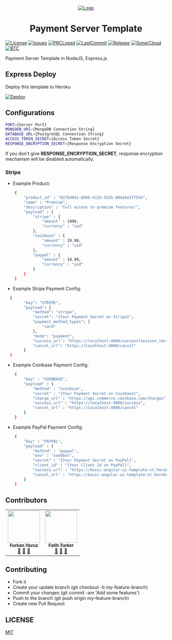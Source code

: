 <p align="center">
  <a href="https://www.linkedin.com/company/open-template-hub">
    <img src="https://avatars2.githubusercontent.com/u/65504426?s=200&v=4" alt="Logo">
  </a>
</p>

<h1 align="center">
Payment Server Template
</h1>

[![License](https://img.shields.io/github/license/open-template-hub/payment-server-template?color=2F7488&style=for-the-badge)](LICENSE)
[![Issues](https://img.shields.io/github/issues/open-template-hub/payment-server-template?color=2F7488&style=for-the-badge)](https://github.com/open-template-hub/payment-server-template/issues)
[![PRCLosed](https://img.shields.io/github/issues-pr-closed-raw/open-template-hub/payment-server-template?color=2F7488&style=for-the-badge)](https://github.com/open-template-hub/payment-server-template/pulls?q=is%3Apr+is%3Aclosed)
[![LastCommit](https://img.shields.io/github/last-commit/open-template-hub/payment-server-template?color=2F7488&style=for-the-badge)](https://github.com/open-template-hub/payment-server-template/commits/master)
[![Release](https://img.shields.io/github/release/open-template-hub/payment-server-template?include_prereleases&color=2F7488&style=for-the-badge)](https://github.com/open-template-hub/payment-server-template/releases)
[![SonarCloud](https://img.shields.io/sonar/quality_gate/open-template-hub_payment-server-template?server=https%3A%2F%2Fsonarcloud.io&label=Sonar%20Cloud&style=for-the-badge&logo=sonarcloud)](https://sonarcloud.io/dashboard?id=open-template-hub_payment-server-template)
[![BTC](https://img.shields.io/badge/Donate-BTC-ORANGE?color=F5922F&style=for-the-badge&logo=bitcoin)](https://commerce.coinbase.com/checkout/8313af5f-de48-498d-b2cb-d98819ca7d5e)

Payment Server Template in NodeJS, Express.js

## Express Deploy

Deploy this template to Heroku

[![Deploy](https://img.shields.io/badge/Deploy_to-Heroku-7056bf.svg?style=for-the-badge&logo=heroku)](https://heroku.com/deploy?template=https://github.com/open-template-hub/payment-server-template)

## Configurations

```sh
PORT={Server Port}
MONGODB_URI={MongoDB Connection String}
DATABASE_URL={PostgreSQL Connection String}
ACCESS_TOKEN_SECRET={Access Token Secret}
RESPONSE_ENCRYPTION_SECRET={Response Encryption Secret}
```

If you don't give **RESPONSE_ENCRYPTION_SECRET**, response encryption mechanism will be disabled automatically.

### Stripe

* Example Product:
```sh
    {
        "product_id" : "0276d8d1-0945-412b-92d1-084a6e3f7554",
        "name" : "Premium",
        "description" : "full access to premium features!",
        "payload" : {
            "stripe" : {
                "amount" : 1999,
                "currency" : "usd"
            },
            "coinbase" : {
                "amount" : 19.99,
                "currency" : "usd"
            },
            "paypal" : {
                "amount" : 19.99,
                "currency" : "usd"
            }
        }
    }
```

* Example Stripe Payment Config:
```sh
  {
        "key": "STRIPE",
        "payload": {
            "method": "stripe",
            "secret": "{Your Payment Secret on Stripe}",
            "payment_method_types": [
                "card"
            ],
            "mode": "payment",
            "success_url": "https://localhost:4000/success?session_id={CHECKOUT_SESSION_ID}",
            "cancel_url": "https://localhost:4000/cancel"
        }
  }
```

* Example Coinbase Payment Config:
```sh
    {
        "key" : "COINBASE",
        "payload" : {
            "method" : "coinbase",
            "secret" : "{Your Payment Secret on Coinbase}",
            "charge_url" : "https://api.commerce.coinbase.com/charges",
            "success_url" : "https://localhost:4000/success",
            "cancel_url" : "https://localhost:4000/cancel"
        }
    }
```

* Example PayPal Payment Config:
```sh
    {
        "key" : "PAYPAL",
        "payload" : {
            "method" : "paypal",
            "env" : "sandbox",
            "secret" : "{Your Payment Secret on PayPal}",
            "client_id" : "{Your Client Id on PayPal}",
            "success_url" : "https://basic-angular-ui-template-st.herokuapp.com/success",
            "cancel_url" : "https://basic-angular-ui-template-st.herokuapp.com/cancel"
        }
    }
```

## Contributors

<!-- ALL-CONTRIBUTORS-LIST:START - Do not remove or modify this section -->
<!-- prettier-ignore-start -->
<!-- markdownlint-disable -->
<table>
  <tr>
    <td align="center"><a href="https://github.com/furknyavuz"><img src="https://avatars0.githubusercontent.com/u/2248168?s=460&u=435ef6ade0785a7a135ce56cae751fb3ade1d126&v=4" width="100px;" alt=""/><br /><sub><b>Furkan Yavuz</b></sub></a><br /><a href="https://github.com/open-template-hub/payment-server-template/issues/created_by/furknyavuz" title="Answering Questions">💬</a> <a href="https://github.com/open-template-hub/payment-server-template/commits?author=furknyavuz" title="Documentation">📖</a> <a href="https://github.com/open-template-hub/payment-server-template/pulls?q=is%3Apr+reviewed-by%3Afurknyavuz" title="Reviewed Pull Requests">👀</a></td>
    <td align="center"><a href="https://github.com/fatihturker"><img src="https://avatars1.githubusercontent.com/u/2202179?s=460&u=261b1129e7106c067783cb022ab9999aad833bdc&v=4" width="100px;" alt=""/><br /><sub><b>Fatih Turker</b></sub></a><br /><a href="https://github.com/open-template-hub/payment-server-template/issues/created_by/fatihturker" title="Answering Questions">💬</a> <a href="https://github.com/open-template-hub/payment-server-template/commits?author=fatihturker" title="Documentation">📖</a> <a href="https://github.com/open-template-hub/payment-server-template/pulls?q=is%3Apr+reviewed-by%3Afatihturker" title="Reviewed Pull Requests">👀</a></td>
  </tr>
</table>

<!-- markdownlint-enable -->
<!-- prettier-ignore-end -->
<!-- ALL-CONTRIBUTORS-LIST:END -->

## Contributing

* Fork it
* Create your update branch (git checkout -b my-feature-branch)
* Commit your changes (git commit -am 'Add some features')
* Push to the branch (git push origin my-feature-branch)
* Create new Pull Request

## LICENSE

[MIT](LICENSE)

